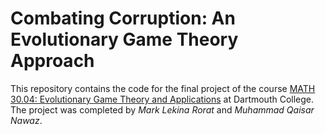 # Combating Corruption: An Evolutionary Game Theory Approach

This repository contains the code for the final project of the course [MATH 30.04: Evolutionary Game Theory and Applications](https://canvas.dartmouth.edu/courses/65480) at Dartmouth College. The project was completed by *Mark Lekina Rorat* and *Muhammad Qaisar Nawaz*.
